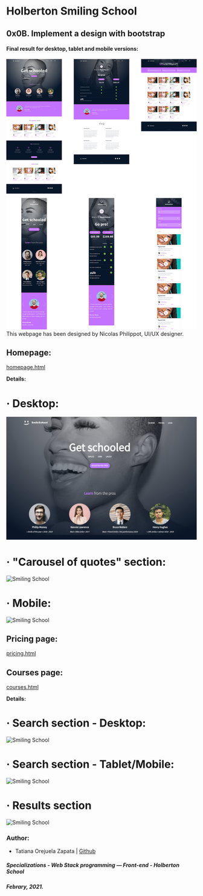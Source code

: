# Holberton Smiling School
## 0x0B. Implement a design with bootstrap

####  Final result for desktop, tablet and mobile versions:
![Smiling School Layout](https://github.com/tatsOre/holberton-smiling-school/blob/master/src/HS_layout.jpg)
This webpage has been designed by Nicolas Philippot, UI/UX designer.

## Homepage:
[homepage.html](https://github.com/tatsOre/holberton-smiling-school/blob/master/homepage.html)

**Details:**
# · Desktop:
![Smiling School](https://github.com/tatsOre/holberton-smiling-school/blob/master/src/homepage_header.png)

# · "Carousel of quotes" section:
![Smiling School](https://github.com/tatsOre/holberton-smiling-school/blob/master/src/homepage_carousel_quotes.gif)

# · Mobile:
![Smiling School](https://github.com/tatsOre/holberton-smiling-school/blob/master/src/homepage_header_responsive.gif)

## Pricing page:
[pricing.html](https://github.com/tatsOre/holberton-smiling-school/blob/master/pricing.html)

## Courses page:
[courses.html](https://github.com/tatsOre/holberton-smiling-school/blob/master/courses.html)

**Details:**
# · Search section - Desktop:
![Smiling School](https://github.com/tatsOre/holberton-smiling-school/blob/master/src/courses_01.gif)

# · Search section - Tablet/Mobile:
![Smiling School](https://github.com/tatsOre/holberton-smiling-school/blob/master/src/courses_02.gif)

# · Results section
![Smiling School](https://github.com/tatsOre/holberton-smiling-school/blob/master/src/courses_03.gif)

### Author:
* Tatiana Orejuela Zapata | [Github](https://github.com/tatsOre)

##### Specializations - Web Stack programming ― Front-end - Holberton School
##### Febrary, 2021. 